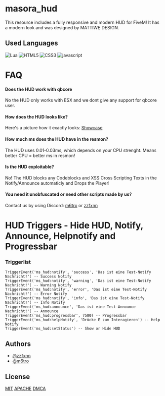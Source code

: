 # masora_hud
This resource includes a fully responsive and modern HUD for FiveM! It has a modern look and was designed by MATTIWE DESIGN.

## Used Languages
<img src="https://img.shields.io/badge/Lua-black?style=for-the-badge&logo=lua" alt="Lua"> <img src="https://img.shields.io/badge/HTML5-black?style=for-the-badge&logo=html5" alt="HTML5"> <img src="https://img.shields.io/badge/CSS3-black?style=for-the-badge&logo=css3" alt="CSS3"> <img src="https://img.shields.io/badge/javascript-black?style=for-the-badge&logo=javascript" alt="javascript">

# FAQ

#### Does the HUD work with qbcore
No the HUD only works with ESX and we dont give any support for qbcore user.

#### How does the HUD looks like?
Here's a picture how it exactly looks: [Showcase](https://metro.is-cute.wtf/💀/%E2%80%8C%E2%80%8B%E2%81%A0%E2%81%A0%E2%80%8B%E2%80%8B%E2%81%A0%E2%80%8D%E2%80%8B%E2%80%8B%E2%80%8B%E2%80%8D%E2%80%8B%E2%80%8D%E2%80%8D%E2%80%8C%E2%81%A0%E2%80%8C%E2%81%A0%E2%80%8B%E2%81%A0%E2%80%8B%E2%81%A0%E2%80%8D%E2%80%8D%E2%80%8D%E2%80%8B%E2%80%8D%E2%80%8C%E2%81%A0%E2%80%8B)
#### How much ms does the HUD have in the resmon?
The HUD uses 0.01-0.03ms, which depends on your CPU strenght. Means better CPU = better ms in resmon!

#### Is the HUD exploitable?
No! The HUD blocks any Codeblocks and XSS Cross Scripting Texts in the Notify/Announce automaticly and Drops the Player!

#### You need it unobfuscated or need other scripts made by us?
Contact us by using Discord: [m6tro](https://discord.com/users/1013917115868250243) or [zzfxnn](https://discord.com/users/1158996506712481844)


# HUD Triggers - Hide HUD, Notify, Announce, Helpnotify and Progressbar

### Triggerlist
```
TriggerEvent('ms_hud:notify', 'success', 'Das ist eine Test-Notify Nachricht!') -- Success Notify
TriggerEvent('ms_hud:notify', 'warning', 'Das ist eine Test-Notify Nachricht!') -- Warning Notify
TriggerEvent('ms_hud:notify', 'error', 'Das ist eine Test-Notify Nachricht!') -- Error Notify
TriggerEvent('ms_hud:notify', 'info', 'Das ist eine Test-Notify Nachricht!') -- Info Notify
TriggerEvent('ms_hud:announce', 'Das ist eine Test-Announce Nachricht!') -- Announce
TriggerEvent('ms_hud:progressbar', 7500) -- Progressbar
TriggerEvent('ms_hud:helpNotify', 'Drücke E zum Interagieren') -- Help Notify
TriggerEvent('ms_hud:setStatus') -- Show or Hide HUD
```



## Authors

- [@zzfxnn](https://www.github.com/zzfxnn)
- [@m6tro](https://www.github.com/m6tro)




## License

[MIT](https://choosealicense.com/licenses/mit/)
[APACHE](https://choosealicense.com/licenses/apache-2.0/)
[DMCA](https://www.dmca.com/badges.aspx?r=m)
